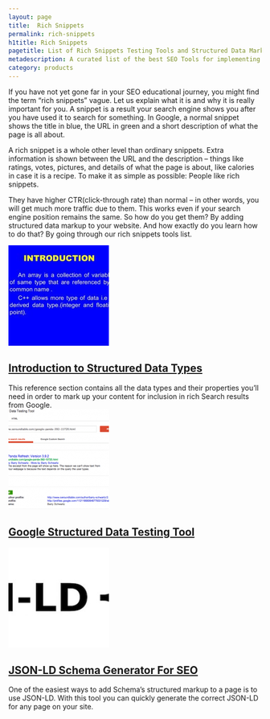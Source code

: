 ```yaml
---
layout: page
title:  Rich Snippets
permalink: rich-snippets
h1title: Rich Snippets
pagetitle: List of Rich Snippets Testing Tools and Structured Data Markup Tools 2019    
metadescription: A curated list of the best SEO Tools for implementing Structured Data Markup and Rich Snippets Testing. Updated for 2019.
category: products
---
```

If you have not yet gone far in your SEO educational journey, you might find the term “rich snippets” vague. Let us explain what it is and why it is really important for you. A snippet is a result your search engine shows you after you have used it to search for something. In Google, a normal snippet shows the title in blue, the URL in green and a short description of what the page is all about.

A rich snippet is a whole other level than ordinary snippets. Extra information is shown between the URL and the description – things like ratings, votes, pictures, and details of what the page is about, like calories in case it is a recipe. To make it as simple as possible: People like rich snippets.

They have higher CTR(click-through rate) than normal – in other words, you will get much more traffic due to them. This works even if your search engine position remains the same. So how do you get them? By adding structured data markup to your website. And how exactly do you learn how to do that? By going through our rich snippets tools list.
<article class="resource">
<div class="resource__thumb"><img  src="/wp-content/uploads/2016/12/introduction-to-structured-data-types-200x200.jpg"  /></div>
<div class="resource__info">
<h2 ><a href="https://developers.google.com/search/docs/data-types/data-type-selector?ref=curatedseotools.com" target="_blank class=">Introduction to Structured Data Types</a></h2>
This reference section contains all the data types and their properties you’ll need in order to mark up your content for inclusion in rich Search results from Google.

</div>
</article><article class="resource">
<div class="resource__thumb"><img  src="/wp-content/uploads/2016/12/google-structured-data-testing-tool-200x200.png"  /></div>
<div class="resource__info">
<h2 ><a href="https://search.google.com/structured-data/testing-tool?ref=curatedseotools.com" target="_blank class=">Google Structured Data Testing Tool</a></h2>
</div>
</article><article class="resource">
<div class="resource__thumb"><img  src="/wp-content/uploads/2016/12/json-ld-schema-generator-for-seo-200x200.jpg"  /></div>
<div class="resource__info">
<h2 ><a href="https://hallanalysis.com/json-ld-generator/?ref=curatedseotools.com" target="_blank class=">JSON-LD Schema Generator For SEO</a></h2>
One of the easiest ways to add Schema’s structured markup to a page is to use JSON-LD. With this tool you can quickly generate the correct JSON-LD for any page on your site.

</div>
</article>
